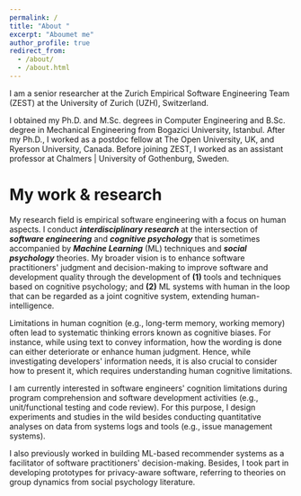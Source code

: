 ```yaml
---
permalink: /
title: "About "
excerpt: "Aboumet me"
author_profile: true
redirect_from: 
  - /about/
  - /about.html
---
```


I am a senior researcher at the Zurich Empirical Software Engineering Team (ZEST) at the University of Zurich (UZH), Switzerland. 

I obtained my Ph.D. and M.Sc. degrees in Computer Engineering and B.Sc. degree in Mechanical Engineering from Bogazici University, Istanbul. After my Ph.D., I worked as a postdoc fellow at The Open University, UK, and Ryerson University, Canada. Before joining ZEST, I worked as an assistant professor at Chalmers &#124; University of Gothenburg, Sweden.


My work &amp; research 
======
<p>My research field is empirical software engineering with a focus on human aspects. I conduct <b><i>interdisciplinary research</i></b> at the intersection of <b><i>software engineering</i></b> and <i><b>cognitive psychology</i></b> that is sometimes accompanied by <i><b>Machine Learning</b></i> (ML) techniques and <i><b>social psychology</b></i> theories. My broader vision is to enhance software practitioners' judgment and decision-making to improve software and development quality through the development of <b>(1)</b> tools and techniques based on cognitive psychology; and <b>(2)</b> ML systems with human in the loop that can be regarded as a joint cognitive system, extending human-intelligence.</p>

<p>Limitations in human cognition (e.g., long-term memory, working memory) often lead to systematic thinking errors known as cognitive biases.  For instance, while using text to convey information, how the wording is done can either deteriorate or enhance human judgment.  Hence, while investigating developers' information needs, it is also crucial to consider how to present it, which requires understanding human cognitive limitations.</p>

<p> I am currently interested in software engineers' cognition limitations during program comprehension and software development activities (e.g., unit/functional testing and code review). For this purpose, I design experiments and studies in the wild besides conducting quantitative analyses on data from systems logs and tools (e.g., issue management systems).</p>
  
<p> I also previously worked in building ML-based recommender systems as a facilitator of software practitioners' decision-making. Besides, I took part in developing prototypes for privacy-aware software, referring to theories on group dynamics from social psychology literature.</p>
